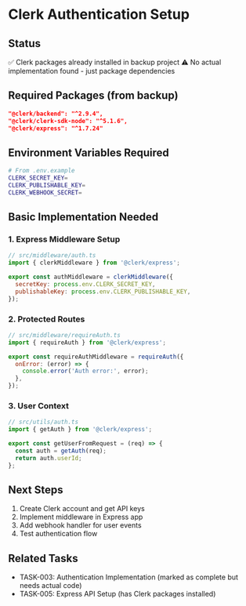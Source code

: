 # Clerk Authentication Setup

## Status

✅ Clerk packages already installed in backup project
⚠️ No actual implementation found - just package dependencies

## Required Packages (from backup)

```json
"@clerk/backend": "^2.9.4",
"@clerk/clerk-sdk-node": "^5.1.6",
"@clerk/express": "^1.7.24"
```

## Environment Variables Required

```bash
# From .env.example
CLERK_SECRET_KEY=
CLERK_PUBLISHABLE_KEY=
CLERK_WEBHOOK_SECRET=
```

## Basic Implementation Needed

### 1. Express Middleware Setup

```javascript
// src/middleware/auth.ts
import { clerkMiddleware } from '@clerk/express';

export const authMiddleware = clerkMiddleware({
  secretKey: process.env.CLERK_SECRET_KEY,
  publishableKey: process.env.CLERK_PUBLISHABLE_KEY,
});
```

### 2. Protected Routes

```javascript
// src/middleware/requireAuth.ts
import { requireAuth } from '@clerk/express';

export const requireAuthMiddleware = requireAuth({
  onError: (error) => {
    console.error('Auth error:', error);
  },
});
```

### 3. User Context

```javascript
// src/utils/auth.ts
import { getAuth } from '@clerk/express';

export const getUserFromRequest = (req) => {
  const auth = getAuth(req);
  return auth.userId;
};
```

## Next Steps

1. Create Clerk account and get API keys
2. Implement middleware in Express app
3. Add webhook handler for user events
4. Test authentication flow

## Related Tasks

- TASK-003: Authentication Implementation (marked as complete but needs actual code)
- TASK-005: Express API Setup (has Clerk packages installed)
